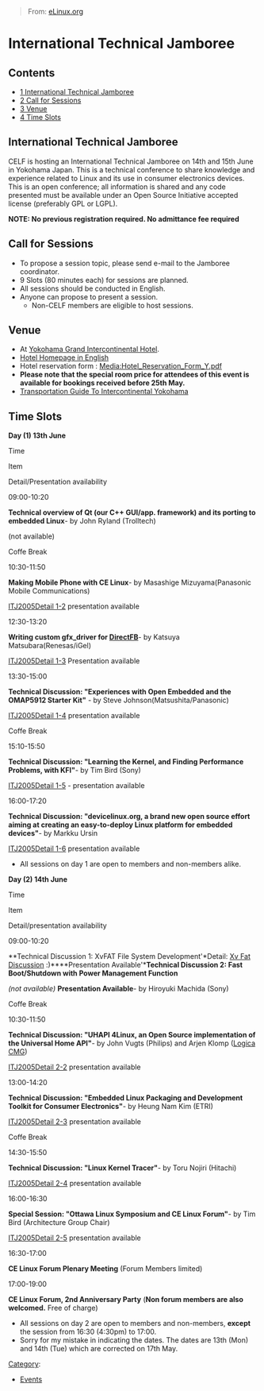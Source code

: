 > From: [eLinux.org](http://eLinux.org/International_Technical_Jamboree "http://eLinux.org/International_Technical_Jamboree")


# International Technical Jamboree



## Contents

-   [1 International Technical
    Jamboree](#international-technical-jamboree)
-   [2 Call for Sessions](#call-for-sessions)
-   [3 Venue](#venue)
-   [4 Time Slots](#time-slots)

## International Technical Jamboree

CELF is hosting an International Technical Jamboree on 14th and 15th
June in Yokohama Japan. This is a technical conference to share
knowledge and experience related to Linux and its use in consumer
electronics devices. This is an open conference; all information is
shared and any code presented must be available under an Open Source
Initiative accepted license (preferably GPL or LGPL).

**NOTE: No previous registration required. No admittance fee required**

## Call for Sessions

-   To propose a session topic, please send e-mail to the Jamboree
    coordinator.
-   9 Slots (80 minutes each) for sessions are planned.
-   All sessions should be conducted in English.
-   Anyone can propose to present a session.
    -   Non-CELF members are eligible to host sessions.

## Venue

-   At [Yokohama Grand Intercontinental
    Hotel](http://www.interconti.co.jp/yokohama/).
-   [Hotel Homepage in
    English](http://www.ichotelsgroup.com/h/d/ic/1/en/hd/yokha)
-   Hotel reservation form :
    [Media:Hotel\_Reservation\_Form\_Y.pdf](http://eLinux.org/images/7/7b/Hotel_Reservation_Form_Y.pdf "Hotel Reservation Form Y.pdf")
-   **Please note that the special room price for attendees of this
    event is available for bookings received before 25th May.**
-   [Transportation Guide To Intercontinental
    Yokohama](http://eLinux.org/Transportation_Guide_To_Intercontinental_Yokohama "Transportation Guide To Intercontinental Yokohama")

## Time Slots

**Day (1) 13th June**

Time

Item

Detail/Presentation availability

09:00-10:20

**Technical overview of Qt (our C++ GUI/app. framework) and its porting
to embedded Linux**- by John Ryland (Trolltech)

(not available)

Coffe Break

10:30-11:50

**Making Mobile Phone with CE Linux**- by Masashige Mizuyama(Panasonic
Mobile Communications)

[ITJ2005Detail 1-2](http://eLinux.org/ITJ2005Detail_1-2 "ITJ2005Detail 1-2") presentation
available

12:30-13:20

**Writing custom gfx\_driver for [DirectFB](http://eLinux.org/DirectFB "DirectFB")**- by
Katsuya Matsubara(Renesas/iGel)

[ITJ2005Detail 1-3](http://eLinux.org/ITJ2005Detail_1-3 "ITJ2005Detail 1-3") Presentation
available

13:30-15:00

**Technical Discussion: "Experiences with Open Embedded and the OMAP5912
Starter Kit"** - by Steve Johnson(Matsushita/Panasonic)

[ITJ2005Detail 1-4](http://eLinux.org/ITJ2005Detail_1-4 "ITJ2005Detail 1-4") presentation
available

Coffe Break

15:10-15:50

**Technical Discussion: "Learning the Kernel, and Finding Performance
Problems, with KFI"**- by Tim Bird (Sony)

[ITJ2005Detail 1-5](http://eLinux.org/ITJ2005Detail_1-5 "ITJ2005Detail 1-5") -
presentation available

16:00-17:20

**Technical Discussion: "devicelinux.org, a brand new open source effort
aiming at creating an easy-to-deploy Linux platform for embedded
devices"**- by Markku Ursin

[ITJ2005Detail 1-6](http://eLinux.org/ITJ2005Detail_1-6 "ITJ2005Detail 1-6") presentation
available

-   All sessions on day 1 are open to members and non-members alike.

**Day (2) 14th June**

Time

Item

Detail/presentation availability

09:00-10:20

**Technical Discussion 1: XvFAT File System Development'*Detail: [Xv Fat
Discussion](http://eLinux.org/Xv_Fat_Discussion "Xv Fat Discussion") :)****Presentation
Available'***Technical Discussion 2: Fast Boot/Shutdown with Power
Management Function**

*(not available)* **Presentation Available**- by Hiroyuki Machida (Sony)

Coffe Break

10:30-11:50

**Technical Discussion: "UHAPI 4Linux, an Open Source implementation of
the Universal Home API"**- by John Vugts (Philips) and Arjen Klomp
([Logica CMG](http://www.logica.com))

[ITJ2005Detail 2-2](http://eLinux.org/ITJ2005Detail_2-2 "ITJ2005Detail 2-2") presentation
available

13:00-14:20

**Technical Discussion: "Embedded Linux Packaging and Development
Toolkit for Consumer Electronics"**- by Heung Nam Kim (ETRI)

[ITJ2005Detail 2-3](http://eLinux.org/ITJ2005Detail_2-3 "ITJ2005Detail 2-3") presentation
available

Coffe Break

14:30-15:50

**Technical Discussion: "Linux Kernel Tracer"**- by Toru Nojiri
(Hitachi)

[ITJ2005Detail 2-4](http://eLinux.org/ITJ2005Detail_2-4 "ITJ2005Detail 2-4") presentation
available

16:00-16:30

**Special Session: "Ottawa Linux Symposium and CE Linux Forum"**- by Tim
Bird (Architecture Group Chair)

[ITJ2005Detail 2-5](http://eLinux.org/ITJ2005Detail_2-5 "ITJ2005Detail 2-5") presentation
available

16:30-17:00

**CE Linux Forum Plenary Meeting** (Forum Members limited)

17:00-19:00

**CE Linux Forum, 2nd Anniversary Party** (**Non forum members are also
welcomed.** Free of charge)

-   All sessions on day 2 are open to members and non-members,
    **except** the session from 16:30 (4:30pm) to 17:00.
-   Sorry for my mistake in indicating the dates. The dates are 13th
    (Mon) and 14th (Tue) which are corrected on 17th May.


[Category](http://eLinux.org/Special:Categories "Special:Categories"):

-   [Events](http://eLinux.org/Category:Events "Category:Events")

